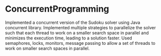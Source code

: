 ConcurrentProgramming
=====================
 Implemented a concurrent version of the Sudoku solver using Java concurrent
library. Implemented multiple strategies to parallelize the solver such that each thread to work on a smaller
search space in parallel and minimizes the execution time, leading to a solution faster. Used semaphores, locks,
monitors, message passing to allow a set of threads to work on smaller search spaces in parallel.

